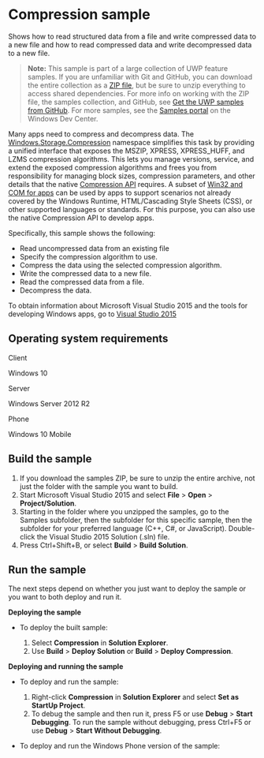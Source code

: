 ﻿<!---
  category: Data
  samplefwlink: http://go.microsoft.com/fwlink/p/?LinkId=620523
--->

# Compression sample

Shows how to read structured data from a file and write compressed data to a new file and how to read compressed data and write decompressed data to a new file.

> **Note:** This sample is part of a large collection of UWP feature samples. 
> If you are unfamiliar with Git and GitHub, you can download the entire collection as a 
> [ZIP file](https://github.com/Microsoft/Windows-universal-samples/archive/master.zip), but be 
> sure to unzip everything to access shared dependencies. For more info on working with the ZIP file, 
> the samples collection, and GitHub, see [Get the UWP samples from GitHub](https://aka.ms/ovu2uq). 
> For more samples, see the [Samples portal](https://aka.ms/winsamples) on the Windows Dev Center. 

Many apps need to compress and decompress data. The [Windows.Storage.Compression](http://msdn.microsoft.com/library/windows/apps/br207698) 
namespace simplifies this task by providing a unified interface that exposes the MSZIP, XPRESS, XPRESS\_HUFF, and LZMS compression algorithms. 
This lets you manage versions, service, and extend the exposed compression algorithms and frees you from responsibility for managing block sizes, 
compression parameters, and other details that the native [Compression API](http://msdn.microsoft.com/library/windows/apps/hh437596) requires. 
A subset of [Win32 and COM for apps](http://go.microsoft.com/fwlink/p/?linkid=246262) can be used by apps to support scenarios not already covered 
by the Windows Runtime, HTML/Cascading Style Sheets (CSS), or other supported languages or standards. For this purpose, you can also use the native 
Compression API to develop apps.

Specifically, this sample shows the following:

-   Read uncompressed data from an existing file
-   Specify the compression algorithm to use.
-   Compress the data using the selected compression algorithm.
-   Write the compressed data to a new file.
-   Read the compressed data from a file.
-   Decompress the data.

To obtain information about Microsoft Visual Studio 2015 and the tools for developing Windows apps, go to [Visual Studio 2015](http://go.microsoft.com/fwlink/?LinkID=532422)

## Operating system requirements

Client

Windows 10

Server

Windows Server 2012 R2

Phone

Windows 10 Mobile

## Build the sample

1. If you download the samples ZIP, be sure to unzip the entire archive, not just the folder with the sample you want to build. 
2. Start Microsoft Visual Studio 2015 and select **File** \> **Open** \> **Project/Solution**.
3. Starting in the folder where you unzipped the samples, go to the Samples subfolder, then the subfolder for this specific sample, then the subfolder for your preferred language (C++, C#, or JavaScript). Double-click the Visual Studio 2015 Solution (.sln) file.
4. Press Ctrl+Shift+B, or select **Build** \> **Build Solution**.

## Run the sample

The next steps depend on whether you just want to deploy the sample or you want to both deploy and run it.

**Deploying the sample**

-   To deploy the built sample:

    1.  Select **Compression** in **Solution Explorer**.
    2.  Use **Build** \> **Deploy Solution** or **Build** \> **Deploy Compression**.

**Deploying and running the sample**

-   To deploy and run the sample:

    1.  Right-click **Compression** in **Solution Explorer** and select **Set as StartUp Project**.
    2.  To debug the sample and then run it, press F5 or use **Debug** \> **Start Debugging**. To run the sample without debugging, press Ctrl+F5 or use **Debug** \> **Start Without Debugging**.
-   To deploy and run the Windows Phone version of the sample:

